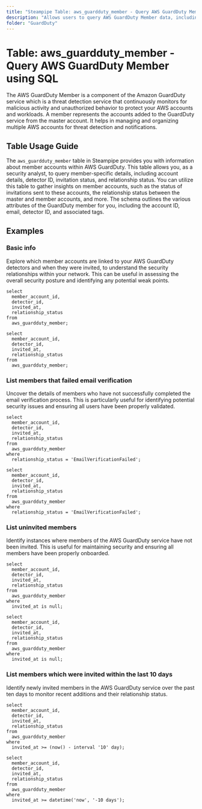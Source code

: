 ```yaml
---
title: "Steampipe Table: aws_guardduty_member - Query AWS GuardDuty Member using SQL"
description: "Allows users to query AWS GuardDuty Member data, including member account details, detector ID, invitation status, and relationship status."
folder: "GuardDuty"
---
```


# Table: aws_guardduty_member - Query AWS GuardDuty Member using SQL

The AWS GuardDuty Member is a component of the Amazon GuardDuty service which is a threat detection service that continuously monitors for malicious activity and unauthorized behavior to protect your AWS accounts and workloads. A member represents the accounts added to the GuardDuty service from the master account. It helps in managing and organizing multiple AWS accounts for threat detection and notifications.

## Table Usage Guide

The `aws_guardduty_member` table in Steampipe provides you with information about member accounts within AWS GuardDuty. This table allows you, as a security analyst, to query member-specific details, including account details, detector ID, invitation status, and relationship status. You can utilize this table to gather insights on member accounts, such as the status of invitations sent to these accounts, the relationship status between the master and member accounts, and more. The schema outlines the various attributes of the GuardDuty member for you, including the account ID, email, detector ID, and associated tags.

## Examples

### Basic info
Explore which member accounts are linked to your AWS GuardDuty detectors and when they were invited, to understand the security relationships within your network. This can be useful in assessing the overall security posture and identifying any potential weak points.

```sql+postgres
select
  member_account_id,
  detector_id,
  invited_at,
  relationship_status
from
  aws_guardduty_member;
```

```sql+sqlite
select
  member_account_id,
  detector_id,
  invited_at,
  relationship_status
from
  aws_guardduty_member;
```

### List members that failed email verification
Uncover the details of members who have not successfully completed the email verification process. This is particularly useful for identifying potential security issues and ensuring all users have been properly validated.

```sql+postgres
select
  member_account_id,
  detector_id,
  invited_at,
  relationship_status
from
  aws_guardduty_member
where
  relationship_status = 'EmailVerificationFailed';
```

```sql+sqlite
select
  member_account_id,
  detector_id,
  invited_at,
  relationship_status
from
  aws_guardduty_member
where
  relationship_status = 'EmailVerificationFailed';
```

### List uninvited members
Identify instances where members of the AWS GuardDuty service have not been invited. This is useful for maintaining security and ensuring all members have been properly onboarded.

```sql+postgres
select
  member_account_id,
  detector_id,
  invited_at,
  relationship_status
from
  aws_guardduty_member
where
  invited_at is null;
```

```sql+sqlite
select
  member_account_id,
  detector_id,
  invited_at,
  relationship_status
from
  aws_guardduty_member
where
  invited_at is null;
```

### List members which were invited within the last 10 days
Identify newly invited members in the AWS GuardDuty service over the past ten days to monitor recent additions and their relationship status.

```sql+postgres
select
  member_account_id,
  detector_id,
  invited_at,
  relationship_status
from
  aws_guardduty_member
where
  invited_at >= (now() - interval '10' day);
```

```sql+sqlite
select
  member_account_id,
  detector_id,
  invited_at,
  relationship_status
from
  aws_guardduty_member
where
  invited_at >= datetime('now', '-10 days');
```